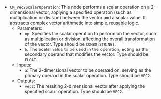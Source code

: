 - `CM_Vec2ScalarOperation`: This node performs a scalar operation on a 2-dimensional vector, applying a specified operation (such as multiplication or division) between the vector and a scalar value. It abstracts complex vector arithmetic into simple, reusable logic.
    - Parameters:
        - `op`: Specifies the scalar operation to perform on the vector, such as multiplication or division, affecting the overall transformation of the vector. Type should be `COMBO[STRING]`.
        - `b`: The scalar value to be used in the operation, acting as the secondary operand that modifies the vector. Type should be `FLOAT`.
    - Inputs:
        - `a`: The 2-dimensional vector to be operated on, serving as the primary operand in the scalar operation. Type should be `VEC2`.
    - Outputs:
        - `vec2`: The resulting 2-dimensional vector after applying the specified scalar operation. Type should be `VEC2`.
